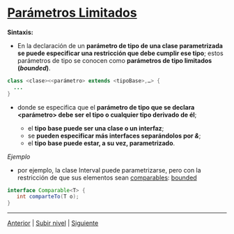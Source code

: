 # [Parámetros Limitados](README.md)


 **Sintaxis:** 

* En la declaración de un **parámetro de tipo de una clase parametrizada se puede especificar una restricción que debe cumplir ese tipo**; estos parámetros de tipo se conocen como **parámetros de tipo limitados (*bounded*)**.


```java
class <clase><<parámetro> extends <tipoBase>,…> {
  ...
}
```

* donde se especifica que el **parámetro de tipo que se declara <parámetro> debe ser el tipo <tipoBase> o cualquier tipo derivado de él**;


	+ el **tipo base puede ser una clase o un interfaz**;
	+ se **pueden especificar más interfaces separándolos por *&***;
	+ el **tipo base puede estar, a su vez, parametrizado**.

 *Ejemplo* 
  
* por ejemplo, la clase Interval puede parametrizarse, pero con la restricción de que sus elementos sean [comparables](https://docs.oracle.com/javase/8/docs/api/java/lang/Comparable.html): [bounded](https://github.com/USantaTecla-tech-java/src/tree/main/src/main/java/es/usantatecla/a5_units/a1_interval/a7_parametrized)


```java
interface Comparable<T> {
   int comparteTo(T o);
}
```

---


[Anterior](../u1genericClasses/README.md) | [Subir nivel](../README.md) | [Siguiente](../u3wildcardParameters/README.md)
